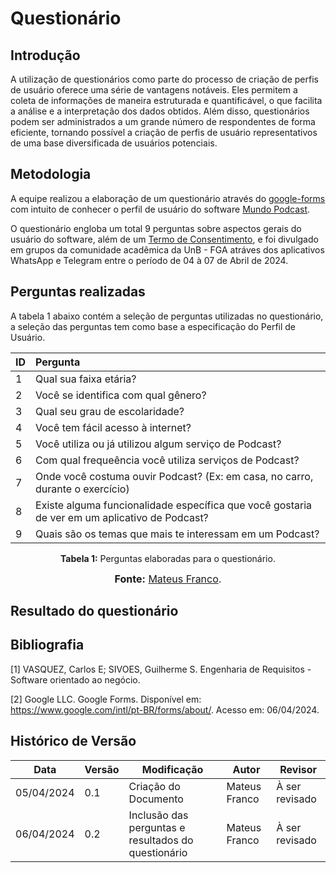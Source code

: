 # Questionário

## Introdução

A utilização de questionários como parte do processo de criação de perfis de usuário oferece uma série de vantagens notáveis. Eles permitem a coleta de informações de maneira estruturada e quantificável, o que facilita a análise e a interpretação dos dados obtidos.  Além disso, questionários podem ser administrados a um grande número de respondentes de forma eficiente, tornando possível a criação de perfis de usuário representativos de uma base diversificada de usuários potenciais.

## Metodologia

A equipe realizou a elaboração de um questionário através do [google-forms](https://docs.google.com/forms/u/0/) com intuito de conhecer o perfil de usuário do software [Mundo Podcast](https://mundopodcast.com.br/). 

O questionário engloba um total 9 perguntas sobre aspectos gerais do usuário do software, além de um [Termo de Consentimento](./Base/ElicitacaoRequisitos/TermoConsentimento.md), e foi divulgado em grupos da comunidade acadêmica da UnB - FGA atráves dos aplicativos WhatsApp e Telegram entre o período de 04 à 07 de Abril de 2024.


## Perguntas realizadas

A tabela 1 abaixo contém a seleção de perguntas utilizadas no questionário, a seleção das perguntas tem como base a especificação do Perfil de Usuário.

<center>

|ID|Pergunta|
|:--|:-|
| 1 | Qual sua faixa etária?|
| 2 | Você se identifica com qual gênero? |
| 3 | Qual seu grau de escolaridade? |
| 4 | Você tem fácil acesso à internet? |
| 5 | Você utiliza ou já utilizou algum serviço de Podcast? |
| 6 | Com qual frequeência você utiliza serviços de Podcast? |
| 7 | Onde você costuma ouvir Podcast? (Ex: em casa, no carro, durante o exercício) |
| 8 | Existe alguma funcionalidade específica que você gostaria de ver em um aplicativo de Podcast? |
| 9 | Quais são os temas que mais te interessam em um Podcast? |

**Tabela 1:** Perguntas elaboradas para o questionário.

<font size="3"><p>**Fonte:** [Mateus Franco](https://github.com/Mateusvff).</p></font>

</center>

## Resultado do questionário

## Bibliografia

[1] VASQUEZ, Carlos E; SIVOES, Guilherme S. Engenharia de Requisitos - Software orientado ao negócio.

[2] Google LLC. Google Forms. Disponível em: https://www.google.com/intl/pt-BR/forms/about/. Acesso em: 06/04/2024.

## Histórico de Versão

| Data       | Versão | Modificação      | Autor      | Revisor |
|------------|--------|------------------|------------|---------|
| 05/04/2024 | 0.1    | Criação do Documento | Mateus Franco | À ser revisado  |
| 06/04/2024 | 0.2    | Inclusão das perguntas e resultados do questionário | Mateus Franco | À ser revisado  |